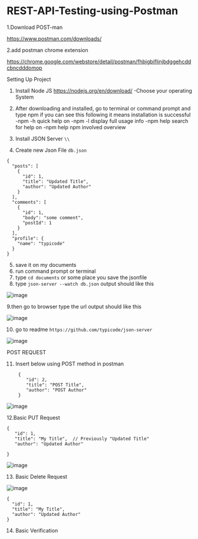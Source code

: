 # REST-API-Testing-using-Postman

1.Download POST-man 

https://www.postman.com/downloads/

2.add postman chrome extension 

https://chrome.google.com/webstore/detail/postman/fhbjgbiflinjbdggehcddcbncdddomop


Setting Up Project

1. Install Node JS https://nodejs.org/en/download/ 
    -Choose your operating System
 
2. After downloading and installed, go to terminal or command prompt and type npm
    if you can see this following it means installation is successful
   -npm <command> -h  quick help on <command>
   -npm -l            display full usage info
   -npm help <term>   search for help on <term>
   -npm help npm      involved overview

3. Install JSON Server `\\`

4. Create new Json File `db.json`

```
{
  "posts": [
    {
      "id": 1,
      "title": "Updated Title",
      "author": "Updated Author"
    }
  ],
  "comments": [
    {
      "id": 1,
      "body": "some comment",
      "postId": 1
    }
  ],
  "profile": {
    "name": "typicode"
  }
}
```

5. save it on my documents
6. run command prompt or terminal 
7. type `cd documents` or some place you save the jsonfile
8. type `json-server --watch db.json`
output should like this

![image](https://user-images.githubusercontent.com/16941074/117301327-1fbd3180-aead-11eb-8630-70660bf64209.png)

9.then go to browser type the url output should like this

![image](https://user-images.githubusercontent.com/16941074/117336042-5d7e8200-aece-11eb-912e-9253e64922bb.png)


10. go to readme `https://github.com/typicode/json-server`

![image](https://user-images.githubusercontent.com/16941074/117334985-3ffce880-aecd-11eb-854b-022800731472.png)


POST REQUEST

11. Insert below using POST method in postman

    ```
     {
        "id": 2,
        "title": "POST Title",
        "author": "POST Author"
     }
    
    ````

![image](https://user-images.githubusercontent.com/16941074/117338412-1a71de00-aed1-11eb-8ecb-cb7dbd405283.png)

12.Basic PUT Request

 ```
 {
    "id": 1,
    "title": "My Title",  // Previously "Updated Title"
    "author": "Updated Author"

 }
 
 ```

![image](https://user-images.githubusercontent.com/16941074/117344563-16958a00-aed8-11eb-8b00-e4ff5e54d805.png)

13. Basic Delete Request


![image](https://user-images.githubusercontent.com/16941074/117346430-4e053600-aeda-11eb-8d3c-742ab1c3147b.png)

  ```
 {
    "id": 1,
    "title": "My Title",
    "author": "Updated Author"
 }

```

14. Basic Verification


